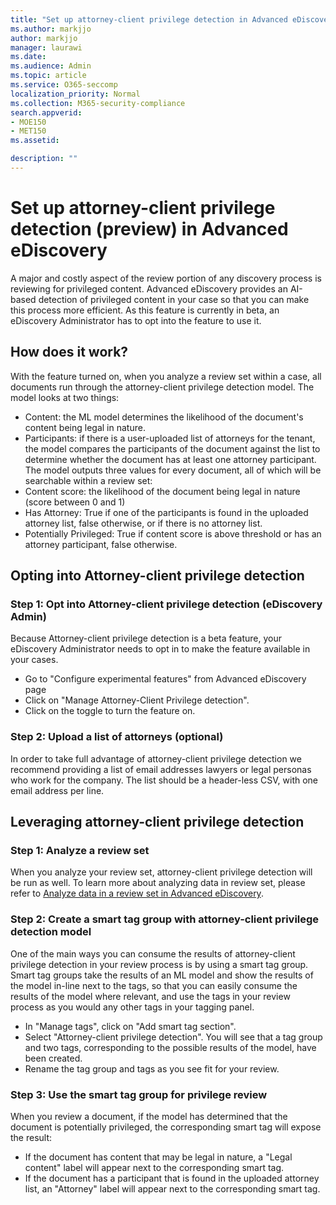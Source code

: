 ```yaml
---
title: "Set up attorney-client privilege detection in Advanced eDiscovery"
ms.author: markjjo
author: markjjo
manager: laurawi
ms.date: 
ms.audience: Admin
ms.topic: article
ms.service: O365-seccomp
localization_priority: Normal
ms.collection: M365-security-compliance 
search.appverid: 
- MOE150
- MET150
ms.assetid: 

description: ""
---
```


# Set up attorney-client privilege detection (preview) in Advanced eDiscovery

A major and costly aspect of the review portion of any discovery process is reviewing for privileged content. Advanced eDiscovery provides an AI-based detection of privileged content in your case so that you can make this process more efficient. As this feature is currently in beta, an eDiscovery Administrator has to opt into the feature to use it.

## How does it work?
With the feature turned on, when you analyze a review set within a case, all documents run through the attorney-client privilege detection model. The model looks at two things:
- Content: the ML model determines the likelihood of the document's content being legal in nature.
- Participants: if there is a user-uploaded list of attorneys for the tenant, the model compares the participants of the document against the list to determine whether the document has at least one attorney participant.
The model outputs three values for every document, all of which will be searchable within a review set:
- Content score: the likelihood of the document being legal in nature (score between 0 and 1)
- Has Attorney: True if one of the participants is found in the uploaded attorney list, false otherwise, or if there is no attorney list.
- Potentially Privileged: True if content score is above threshold or has an attorney participant, false otherwise.

## Opting into Attorney-client privilege detection
### Step 1: Opt into Attorney-client privilege detection (eDiscovery Admin)
Because Attorney-client privilege detection is a beta feature, your eDiscovery Administrator needs to opt in to make the feature available in your cases.
- Go to "Configure experimental features" from Advanced eDiscovery page
- Click on "Manage Attorney-Client Privilege detection".
- Click on the toggle to turn the feature on.

### Step 2: Upload a list of attorneys (optional)
In order to take full advantage of attorney-client privilege detection we recommend providing a list of email addresses lawyers or legal personas who work for the company. The list should be a header-less CSV, with one email address per line.

## Leveraging attorney-client privilege detection 

### Step 1: Analyze a review set
When you analyze your review set, attorney-client privilege detection will be run as well. To learn more about analyzing data in review set, please refer to [Analyze data in a review set in Advanced eDiscovery](analyzing-data-in-review-set.md).

### Step 2: Create a smart tag group with attorney-client privilege detection model
One of the main ways you can consume the results of attorney-client privilege detection in your review process is by using a smart tag group. Smart tag groups take the results of an ML model and show the results of the model in-line next to the tags, so that you can easily consume the results of the model where relevant, and use the tags in your review process as you would any other tags in your tagging panel.
- In "Manage tags", click on "Add smart tag section".
- Select "Attorney-client privilege detection". You will see that a tag group and two tags, corresponding to the possible results of the model, have been created.
- Rename the tag group and tags as you see fit for your review.

### Step 3: Use the smart tag group for privilege review
When you review a document, if the model has determined that the document is potentially privileged, the corresponding smart tag will expose the result:
- If the document has content that may be legal in nature, a "Legal content" label will appear next to the corresponding smart tag.
- If the document has a participant that is found in the uploaded attorney list, an "Attorney" label will appear next to the corresponding smart tag.